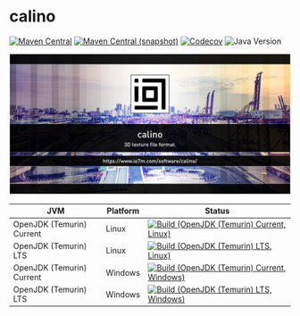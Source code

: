 calino
===

[![Maven Central](https://img.shields.io/maven-central/v/com.io7m.calino/com.io7m.calino.svg?style=flat-square)](http://search.maven.org/#search%7Cga%7C1%7Cg%3A%22com.io7m.calino%22)
[![Maven Central (snapshot)](https://img.shields.io/nexus/s/com.io7m.calino/com.io7m.calino?server=https%3A%2F%2Fs01.oss.sonatype.org&style=flat-square)](https://s01.oss.sonatype.org/content/repositories/snapshots/com/io7m/calino/)
[![Codecov](https://img.shields.io/codecov/c/github/io7m-com/calino.svg?style=flat-square)](https://codecov.io/gh/io7m-com/calino)
![Java Version](https://img.shields.io/badge/21-java?label=java&color=e6c35c)

![com.io7m.calino](./src/site/resources/calino.jpg?raw=true)

| JVM | Platform | Status |
|-----|----------|--------|
| OpenJDK (Temurin) Current | Linux | [![Build (OpenJDK (Temurin) Current, Linux)](https://img.shields.io/github/actions/workflow/status/io7m-com/calino/main.linux.temurin.current.yml)](https://www.github.com/io7m-com/calino/actions?query=workflow%3Amain.linux.temurin.current)|
| OpenJDK (Temurin) LTS | Linux | [![Build (OpenJDK (Temurin) LTS, Linux)](https://img.shields.io/github/actions/workflow/status/io7m-com/calino/main.linux.temurin.lts.yml)](https://www.github.com/io7m-com/calino/actions?query=workflow%3Amain.linux.temurin.lts)|
| OpenJDK (Temurin) Current | Windows | [![Build (OpenJDK (Temurin) Current, Windows)](https://img.shields.io/github/actions/workflow/status/io7m-com/calino/main.windows.temurin.current.yml)](https://www.github.com/io7m-com/calino/actions?query=workflow%3Amain.windows.temurin.current)|
| OpenJDK (Temurin) LTS | Windows | [![Build (OpenJDK (Temurin) LTS, Windows)](https://img.shields.io/github/actions/workflow/status/io7m-com/calino/main.windows.temurin.lts.yml)](https://www.github.com/io7m-com/calino/actions?query=workflow%3Amain.windows.temurin.lts)|
